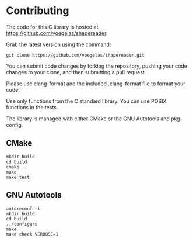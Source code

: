 # Contributing

The code for this C library is hosted at
https://github.com/voegelas/shapereader.

Grab the latest version using the command:

    git clone https://github.com/voegelas/shapereader.git

You can submit code changes by forking the repository, pushing your code
changes to your clone, and then submitting a pull request.

Please use clang-format and the included .clang-format file to format your
code.

Use only functions from the C standard library.  You can use POSIX functions in
the tests.

The library is managed with either CMake or the GNU Autotools and pkg-config.

## CMake

    mkdir build
    cd build
    cmake ..
    make
    make test

## GNU Autotools

    autoreconf -i
    mkdir build
    cd build
    ../configure
    make
    make check VERBOSE=1
